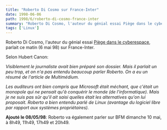```yaml
---
title: "Roberto Di Cosmo sur France-Inter"
date: 1998-06-06
path: 1998/6/roberto-di-cosmo-france-inter
summary: "Roberto Di Cosmo, l'auteur du génial essai Piège dans le cyberespace, parlait ce matin (6 mai 98) sur France-Inter."
tags: ['Linux']
---
```


<P>Roberto Di Cosmo, l'auteur du génial essai
<A HREF="http://www.mmedium.com/dossiers/piege/">Piège dans le cyberespace</A>,
parlait ce matin (6 mai 98) sur France-Inter.
</P>

<P>
Selon Hubert Canon:
</P>

<EM>
<P>
Visiblement le journaliste avait bien préparé son dossier. Mais il
parlait un peu trop, et on n'a pas entendu beaucoup parler Roberto. On
a eu un résumé de l'article de Multimédium.
</P>

<P>
Les auditeurs ont bien compris que Microsoft était méchant, que
c'était un monopole qui ne pensait qu'à conquérir le monde (de
l'informatique). Mais je ne suis pas sûr qu'il ait saisi quelles était
les alternatives qu'on lui proposait. Roberto a bien entendu parlé de
Linux (avantage du logiciel libre par rapport aux systèmes
propriétaires).
</P>
</EM>
<P><B>Ajouté le 08/05/98</B>: Roberto va également parler sur BFM dimanche
10 mai, à 8h49, 11h49, 17h49 et 20h49.
</P>


